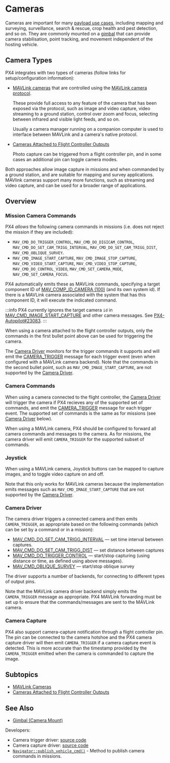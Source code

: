# Cameras

Cameras are important for many [payload use cases](../payloads/use_cases.md), including mapping and surveying, surveillance, search & rescue, crop health and pest detection, and so on.
They are commonly mounted on a [gimbal](../advanced/gimbal_control.md) that can provide camera stabilisation, point tracking, and movement independent of the hosting vehicle.

## Camera Types

PX4 integrates with two types of cameras (follow links for setup/configuration information):

- [MAVLink cameras](../camera/mavlink_camera.md) that are controlled using the [MAVLink camera protocol](https://mavlink.io/en/services/camera.html).

  These provide full access to any feature of the camera that has been exposed via the protocol, such as image and video capture, video streaming to a ground station, control over zoom and focus, selecting between infrared and visible light feeds, and so on.

  Usually a camera manager running on a companion computer is used to interface between MAVLink and a camera's native protocol.

- [Cameras Attached to Flight Controller Outputs](../camera/configuration.md)

  Photo capture can be triggered from a flight controller pin, and in some cases an additional pin can toggle camera modes.

Both approaches allow image capture in missions and when commanded by a ground station, and are suitable for mapping and survey applications.
MAVlink cameras support many more functions, such as streaming and video capture, and can be used for a broader range of applications.

## Overview

### Mission Camera Commands

PX4 _allows_ the following camera commands in missions (i.e. does not reject the mission if they are included):

- `MAV_CMD_DO_TRIGGER_CONTROL`, `MAV_CMD_DO_DIGICAM_CONTROL`, `MAV_CMD_DO_SET_CAM_TRIGG_INTERVAL`, `MAV_CMD_DO_SET_CAM_TRIGG_DIST`, `MAV_CMD_OBLIQUE_SURVEY`.
- `MAV_CMD_IMAGE_START_CAPTURE`, `MAV_CMD_IMAGE_STOP_CAPTURE`, `MAV_CMD_VIDEO_START_CAPTURE`, `MAV_CMD_VIDEO_STOP_CAPTURE`, `MAV_CMD_DO_CONTROL_VIDEO`,  `MAV_CMD_SET_CAMERA_MODE`, `NAV_CMD_SET_CAMERA_FOCUS`.

PX4 automatically emits these as MAVLink commands, specifying a target component ID of [MAV_COMP_ID_CAMERA (100)](https://mavlink.io/en/messages/common.html#MAV_COMP_ID_CAMERA) (and its own system id).
If there is a MAVLink camera associated with the system that has this component ID, it will execute the indicated command.

<!-- Note, not sure about `MAV_CMD_SET_CAMERA_MODE`, `NAV_CMD_SET_CAMERA_FOCUS` - do not seem to be resent??? -->

:::info
PX4 currently ignores the target camera `id` in [MAV_CMD_IMAGE_START_CAPTURE](https://mavlink.io/en/messages/common.html#MAV_CMD_IMAGE_START_CAPTURE) and other camera messages.
See [PX4-Autopilot#23083](https://github.com/PX4/PX4-Autopilot/issues/23083).
:::

When using a camera attached to the flight controller outputs, only the commands in the first bullet point above can be used for triggering the camera.

The [Camera Driver](#camera-driver) monitors for the trigger commands it supports and will emit the [CAMERA_TRIGGER](https://mavlink.io/en/messages/common.html#CAMERA_TRIGGER) message for each trigger event (even when configured with a MAVLink camera backend).
Note that the commands in the second bullet point, such as `MAV_CMD_IMAGE_START_CAPTURE`, are not supported by the [Camera Driver](#camera-driver).

<!-- void Navigator::publish_vehicle_cmd(vehicle_command_s *vcmd)
https://github.com/PX4/PX4-Autopilot/blob/main/src/modules/navigator/navigator_main.cpp#L1381
https://github.com/PX4/PX4-Autopilot/issues/23083
-->

### Camera Commands

When using a camera connected to the flight controller, the [Camera Driver](#camera-driver) will trigger the camera if PX4 recieves any of the supported set of commands, and emit the [CAMERA_TRIGGER](https://mavlink.io/en/messages/common.html#CAMERA_TRIGGER) message for each trigger event.
The supported set of commands is the same as for missions (see [Camera Driver](#camera-driver) below).

When using a MAVLink camera, PX4 should be configured to forward all camera commands and messages to the camera.
As for missions, the camera driver will emit `CAMERA_TRIGGER` for the supported subset of commands.

### Joystick

When using a MAVLink camera, Joystick buttons can be mapped to capture images, and to toggle video capture on and off.

Note that this only works for MAVLink cameras because the implementation emits messages such as `MAV_CMD_IMAGE_START_CAPTURE` that are not supported by the [Camera Driver](#camera-driver).

### Camera Driver

The camera driver triggers a connected camera and then emits `CAMERA_TRIGGER`, as appropriate based on the following commands (which can be set by a command or in a mission):

- [MAV_CMD_DO_SET_CAM_TRIGG_INTERVAL](https://mavlink.io/en/messages/common.html#MAV_CMD_DO_SET_CAM_TRIGG_INTERVAL) — set time interval between captures.
- [MAV_CMD_DO_SET_CAM_TRIGG_DIST](https://mavlink.io/en/messages/common.html#MAV_CMD_DO_SET_CAM_TRIGG_DIST) — set distance between captures
- [MAV_CMD_DO_TRIGGER_CONTROL](https://mavlink.io/en/messages/common.html#MAV_CMD_DO_TRIGGER_CONTROL) — start/stop capturing (using distance or time, as defined using above messages).
- [MAV_CMD_OBLIQUE_SURVEY](https://mavlink.io/en/messages/common.html#MAV_CMD_OBLIQUE_SURVEY) — start/stop oblique survey

The driver supports a number of backends, for connecting to different types of output pins.

Note that the MAVLink camera driver backend simply emits the `CAMERA_TRIGGER` message as appropriate.
PX4 MAVLink forwarding must be set up to ensure that the commands/messages are sent to the MAVLink camera.

### Camera Capture

PX4 also support camera-capture notification through a flight controller pin.
The pin can be connected to the camera hotshoe and the PX4 camera capture driver will then emit `CAMERA_TRIGGER` if a camera capture event is detected.
This is more accurate than the timestamp provided by the `CAMERA_TRIGGER` emitted when the camera is commanded to capture the image.

## Subtopics

- [MAVLink Cameras](../camera/mavlink_camera.md)
- [Cameras Attached to Flight Controller Outputs](../camera/configuration.md)

## See Also

- [Gimbal (Camera Mount)](../advanced/gimbal_control.md)

Developers:

- Camera trigger driver: [source code](https://github.com/PX4/PX4-Autopilot/tree/main/src/drivers/camera_trigger) <!-- no module doc -->
- Camera capture driver: [source code](https://github.com/PX4/PX4-Autopilot/tree/main/src/drivers/camera_capture) <!-- no module doc -->
- [`Navigator::publish_vehicle_cmd()`](https://github.com/PX4/PX4-Autopilot/blob/main/src/modules/navigator/navigator_main.cpp#) - Method to publish camera commands in missions.
